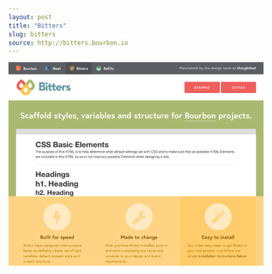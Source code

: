 ```yaml
---
layout: post
title: "Bitters"
slug: bitters
source: http://bitters.bourbon.io
---
```


<img src="/screenshots/bitters.png">
